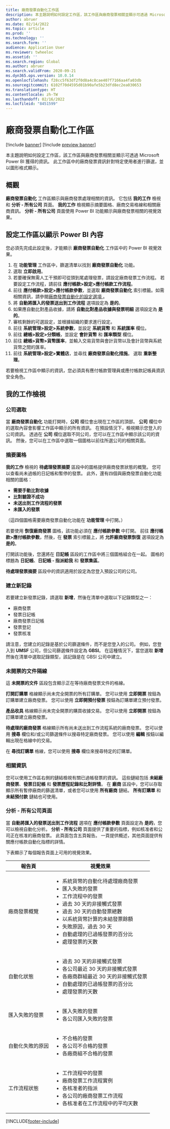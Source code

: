 ```yaml
---
title: 廠商發票自動化工作區
description: 本主題說明如何設定工作區，該工作區與廠商發票相關並顯示可透過 Microsoft Power BI 獲得的資訊。
author: abruer
ms.date: 02/14/2022
ms.topic: article
ms.prod: ''
ms.technology: ''
ms.search.form: ''
audience: Application User
ms.reviewer: twheeloc
ms.assetid: ''
ms.search.region: Global
ms.author: abruer
ms.search.validFrom: 2020-09-21
ms.dyn365.ops.version: 10.0.14
ms.openlocfilehash: f28cc5f63df2f0d8a4c8cae407f7166aa4fa03db
ms.sourcegitcommit: 6102f70d4595d01b90afe5b23dfd8ec2ea030653
ms.translationtype: HT
ms.contentlocale: zh-TW
ms.lasthandoff: 02/16/2022
ms.locfileid: "8451599"
---
```

# <a name="vendor-invoice-automation-workspace"></a>廠商發票自動化工作區

[!include [banner](../includes/banner.md)]
[!include [preview banner](../includes/preview-banner.md)]

本主題說明如何設定工作區，該工作區與廠商發票相關並顯示可透過 Microsoft Power BI 獲得的資訊。 此工作區中的廠商發票資訊針對特定使用者進行篩選，並以圖形格式顯示。

## <a name="overview"></a>概觀

**廠商發票自動化** 工作區顯示與廠商發票處理相關的資訊。 它包括 **我的工作** 檢視和 **分析 - 所有公司** 頁面。 **我的工作** 檢視顯示摘要圖格、廠商交易格線和相關廠商資訊。 **分析 - 所有公司** 頁面使用 Power BI 功能顯示與廠商發票相關的視覺效果。

## <a name="set-up-the-workspace-to-show-power-bi-content"></a>設定工作區以顯示 Power BI 內容

您必須先完成此設定後，才能顯示 **廠商發票自動化** 工作區中的 Power BI 視覺效果。

1. 在 **功能管理** 工作區中，篩選清單以找到 **廠商發票自動化** 功能。
3. 選取 **立即啟用**。
4. 若要確保無需人工干預即可從頭到尾處理發票，請設定廠商發票工作流程。 若要設定工作流程，請前往 **應付帳款\>設定\>應付帳款工作流程**。
5. 前往 **應付帳款\>設定\>應付帳款參數**，並選取 **廠商發票自動化** 索引標籤。如需相關資訊，請參閱[廠商發票自動化的設定選項 ](vnd-invoice-set-up-options.md)。
6. 將 **自動將匯入的發票送出到工作流程** 選項設定為 **是的**。
7. 如果應自動比對產品收據，請將 **自動比對產品收據與發票明細** 選項設定為 **是的**。
8. 審核剩餘的可選設定，並根據組織的要求進行設定。
9. 前往 **系統管理\>設定\>系統參數**，並設定 **系統貨幣** 和 **系統匯率** 欄位。
10. 前往 **總帳\>設定\>分類帳**，並設定 **會計貨幣** 和 **匯率類型** 欄位。
11. 前往 **總帳\>貨幣\>貨幣匯率**，並輸入交易貨幣與會計貨幣以及會計貨幣與系統貨幣之間的匯率。
12. 前往 **系統管理\>設定\>實體店**，並尋找 **廠商發票自動化措施**。 選取 **重新整理**。

若要檢視工作區中顯示的資訊，您必須具有應付帳款管理員或應付帳款記帳員資訊安全角色。

## <a name="my-work-view"></a>我的工作檢視

### <a name="company-selection"></a>公司選取

當 **廠商發票自動化** 功能打開時，**公司** 欄位會出現在工作區的頂部。 **公司** 欄位中的選取內容會影響工作區中顯示的所有資訊。 在預設情況下，檢視顯示您登入的公司資訊。 透過在 **公司** 欄位選取不同公司，您可以在工作區中顯示該公司的資訊。 然後，您可以在工作區中選取一個圖格以前往所選公司的相關頁面。

### <a name="summary-tiles"></a>摘要圖格

**我的工作** 檢視的 **待處理發票摘要** 區段中的圖格提供廠商發票狀態的概覽。 您可以查看尚未過帳的日記帳和暫停的發票。 此外，還有四個與廠商發票自動化功能相關的圖格：

- **需要手動比對收據**
- **比對驗證不成功**
- **未送出到工作流程的發票**
- **未匯入的發票**

（這四個圖格需要廠商發票自動化功能在 **功能管理** 中打開。）

若要使用 **恢復廠商發票** 圖格，該功能必須在 **應付帳款參數** 中打開。 前往 **應付帳款\>應付帳款參數**，然後，在 **發票** 索引標籤上，將 **允許廠商發票恢復** 選項設定為 **是的**。

打開該功能後，您還將在 **日記帳** 區段的工作區中將三個圖格組合在一起。 圖格的標題為 **日記帳**、**日記帳 - 指派給我** 和 **發票集區**。 

**待處理發票摘要** 區段中的資訊適用於設定為您登入預設公司的公司。

### <a name="creating-new-records"></a>建立新記錄

若要建立新發票記錄，請選取 **新增**，然後在清單中選取以下記錄類型之一：

- 廠商發票
- 發票日記帳
- 廠商發票日記帳
- 發票登記
- 發票核准

請注意，您建立的記錄是基於公司篩選條件，而不是您登入的公司。 例如，您登入到 **UMSF** 公司，但公司篩選條件設定為 **GBSI**。 在這種情況下，當您選取 **新增** 然後在清單中選取記錄類型，該記錄是在 GBSI 公司中建立。

### <a name="documents-not-invoiced-grids"></a>未開票的文件隔線

這 **未開票的文件** 區段包含顯示正在等待廠商發票文件的格線。

**打開訂購單** 格線顯示尚未完全開票的所有訂購單。 您可以使用 **立即開票** 按鈕為訂購單建立廠商發票。 您可以使用 **立即開預付發票** 按鈕為訂購單建立預付發票。

**產品收具** 格線顯示尚未完全開票的購買收據交易。 您可以使用 **立即開票** 按鈕為訂購單建立廠商發票。

**待處理的廠商發票** 格線顯示所有尚未送出到工作流程系統的廠商發票。 您可以使用 **搜尋** 欄位和/或公司篩選條件以搜尋特定廠商發票。 您可以使用 **編輯** 按鈕以編輯出現在格線中的交易。

在 **尋找訂購單** 格線，您可以使用 **搜尋** 欄位來搜尋特定的訂購單。

### <a name="related-information"></a>相關資訊

您可以使用工作區右側的鏈結檢視有關已過帳發票的資訊。 這些鏈結包括 **未結廠商發票**、**發票日記帳** 和 **發票歷程記錄和比對詳情**。 在 **廠商** 區段中，您可以存取顯示所有暫停廠商的篩選清單，或者您可以使用 **所有廠商** 鏈結。 **所有訂購單** 和 **未結預付款** 鏈結也可使用。

### <a name="analytics--all-companies-page"></a>分析 - 所有公司頁面

當 **自動將匯入的發票送出到工作流程** 選項在 **應付帳款參數** 頁面設定為 **是的**，您可以檢視自動化分析。 **分析 - 所有公司** 頁面提供了重要的指標，例如核准者和公司正在核准的廠商發票。 此頁面包含五頁報告。 一頁提供概述，其他頁面提供有關應付帳款自動化指標的詳情。

下表顯示了每個報告頁面上可用的視覺效果。

| 報告頁                    | 視覺效果 |
|--------------------------------|----------------|
| 廠商發票概覽        | <ul><li>系統貨幣的自動化待處理廠商發票</li><li>匯入失敗的發票</li><li>工作流程中的發票</li><li>過去 30 天的非接觸式發票</li><li>過去 30 天的自動發票總數</li><li>以系統貨幣計算的未結發票餘額</li><li>失敗原因，過去 30 天</li><li>自動處理的已過帳發票的百分比</li><li>處理發票的天數</ul></li> |
| 自動化狀態              | <ul><li>過去 30 天的非接觸式發票</li><li>各公司最近 30 天的非接觸式發票</li><li>各廠商群組最近 30 天的非接觸式發票</li><li>自動處理的已過帳發票的百分比</li><li>處理發票的天數</li></ul> |
| 匯入失敗的發票 | <ul><li>匯入失敗的發票</li><li>各公司匯入失敗的發票</li></ul> |
| 自動化失敗的原因 | <ul><li>不合格的發票</li><li>各公司不合格的發票</li><li>各廠商組不合格的發票</li></ul> |
| 工作流程狀態                | <ul><li>工作流程中的發票</li><li>廠商發票工作流程實例</li><li>各核准者的指派</li><li>各公司的廠商發票工作流程</li><li>各核准者在工作流程中的平均天數</li></ul> |


[!INCLUDE[footer-include](../../includes/footer-banner.md)]
